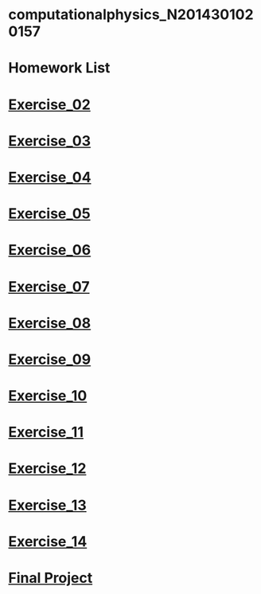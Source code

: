 # computationalphysics_N2014301020157
# Homework List
# [Exercise_02](https://github.com/LIWEI233/computationalphysics_N2014301020157/blob/master/Exercise_02.md)
# [Exercise_03](https://github.com/LIWEI233/computationalphysics_N2014301020157/blob/master/Exercise_03.md)
# [Exercise_04](https://github.com/LIWEI233/computationalphysics_N2014301020157/blob/master/exercise_04.md)
# [Exercise_05](https://github.com/LIWEI233/computationalphysics_N2014301020157/blob/master/exercise_05.md)
# [Exercise_06](https://github.com/LIWEI233/computationalphysics_N2014301020157/blob/master/exercise_06.md)
# [Exercise_07](https://github.com/LIWEI233/computationalphysics_N2014301020157/blob/master/exercise_07.md)
# [Exercise_08](https://github.com/LIWEI233/computationalphysics_N2014301020157/blob/master/exercise_08.md)
# [Exercise_09]()
# [Exercise_10]()
# [Exercise_11]()
# [Exercise_12]()
# [Exercise_13]()
# [Exercise_14]()
# [Final Project]()
